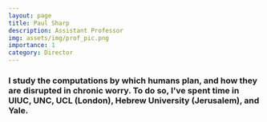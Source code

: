 ```yaml
---
layout: page
title: Paul Sharp
description: Assistant Professor
img: assets/img/prof_pic.png
importance: 1
category: Director
---
```


### I study the computations by which humans plan, and how they are disrupted in chronic worry. To do so, I've spent time in UIUC, UNC, UCL (London), Hebrew University (Jerusalem), and Yale.
